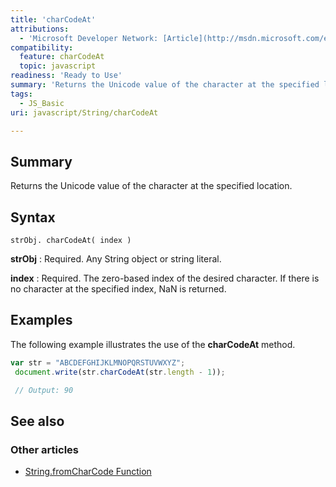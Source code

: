 ```yaml
---
title: 'charCodeAt'
attributions:
  - 'Microsoft Developer Network: [Article](http://msdn.microsoft.com/en-us/library/ie/hza4d04f(v=vs.94).aspx)'
compatibility:
  feature: charCodeAt
  topic: javascript
readiness: 'Ready to Use'
summary: 'Returns the Unicode value of the character at the specified location.'
tags:
  - JS_Basic
uri: javascript/String/charCodeAt

---
```

## Summary

Returns the Unicode value of the character at the specified location.

## Syntax

    strObj. charCodeAt( index )

**strObj**
:   Required. Any String object or string literal.

**index**
:   Required. The zero-based index of the desired character. If there is no character at the specified index, NaN is returned.

## Examples

The following example illustrates the use of the **charCodeAt** method.

``` js
var str = "ABCDEFGHIJKLMNOPQRSTUVWXYZ";
 document.write(str.charCodeAt(str.length - 1));

 // Output: 90
```

## See also

### Other articles

-   [String.fromCharCode Function](/javascript/String/fromCharCode)

